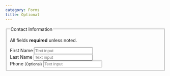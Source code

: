 ```yaml
---
category: Forms
title: Optional
---
```

<fieldset>
  <legend>Contact Information</legend>
  <p>All fields <strong>required</strong> unless noted.</p>
  <div class="row">
    <div class="col-md-5">
    <div class="form-group">
      <label for="firstName10">First Name</label>
      <input type="email" class="form-control" id="firstName10" placeholder="Text input">
    </div>
    <div class="form-group">
      <label for="lastName10">Last Name</label>
      <input type="email" class="form-control" id="lastName10" placeholder="Text input">
    </div>
    <div class="form-group">
      <label for="phonenNumber10">Phone <small>(Optional)</small></label>
      <input type="email" class="form-control" id="phonenNumber10" placeholder="Text input">
    </div>
    </div>
  </div>
</fieldset>
